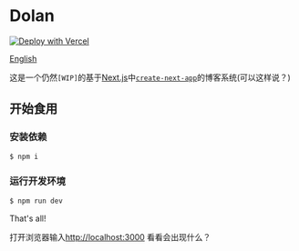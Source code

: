 # Dolan

[![Deploy with Vercel](https://vercel.com/button)](https://vercel.com/new/clone?repository-url=https%3A%2F%2Fgithub.com%2Fdolan-x%2Fdolan&env=LC_APP_ID,LC_APP_KEY,LC_MASTER_KEY,LC_SERVER_URL,BASE_URL&demo-title=Dolan&demo-description=A%20blog%20platform&demo-url=https%3A%2F%2Fdt.raycoder.me)

[English](./README.md)

这是一个仍然`[WIP]`的基于[Next.js](https://nextjs.org/)中[`create-next-app`](https://github.com/vercel/next.js/tree/canary/packages/create-next-app)的博客系统(可以这样说？)

## 开始食用

### 安装依赖

```bash
$ npm i
```

### 运行开发环境

```bash
$ npm run dev
```

That's all!

打开浏览器输入<http://localhost:3000> 看看会出现什么？
